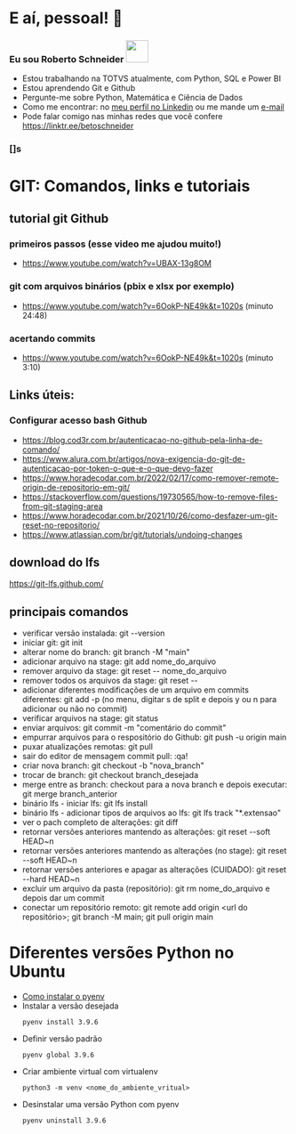 # E aí, pessoal! 👋

### Eu sou Roberto Schneider <a href="https://www.linkedin.com/in/robertoschneider/"> <img src= "https://media2.giphy.com/media/tsUDdndB8zkFF8zHQM/giphy.gif?cid=ecf05e47bksdbsf1rkfjr2x53nf7r9t6q1ar4xguz4mkjqoa&rid=giphy.gif&ct=s" height ="40" width="40"/> </a>

- Estou trabalhando na TOTVS atualmente, com Python, SQL e Power BI
- Estou aprendendo Git e Github
- Pergunte-me sobre Python, Matemática e Ciência de Dados
- Como me encontrar: no <a href="https://www.linkedin.com/in/robertoschneider/" target="_blank">meu perfil no Linkedin</a> ou me mande um <a href="mailto:roberto.schneider@gmail.com?subject=Contato via Github">e-mail</a>
- Pode falar comigo nas minhas redes que você confere <a href="https://linktr.ee/betoschneider" target="_blank">https://linktr.ee/betoschneider</a>

### []s

# GIT: Comandos, links e tutoriais

## tutorial git Github
### primeiros passos (esse video me ajudou muito!)
* https://www.youtube.com/watch?v=UBAX-13g8OM
### git com arquivos binários (pbix e xlsx por exemplo)
* https://www.youtube.com/watch?v=6OokP-NE49k&t=1020s (minuto 24:48)
### acertando commits
* https://www.youtube.com/watch?v=6OokP-NE49k&t=1020s (minuto 3:10)

## Links úteis:
### Configurar acesso bash Github
* https://blog.cod3r.com.br/autenticacao-no-github-pela-linha-de-comando/
* https://www.alura.com.br/artigos/nova-exigencia-do-git-de-autenticacao-por-token-o-que-e-o-que-devo-fazer
* https://www.horadecodar.com.br/2022/02/17/como-remover-remote-origin-de-repositorio-em-git/
* https://stackoverflow.com/questions/19730565/how-to-remove-files-from-git-staging-area
* https://www.horadecodar.com.br/2021/10/26/como-desfazer-um-git-reset-no-repositorio/
* https://www.atlassian.com/br/git/tutorials/undoing-changes

## download do lfs
https://git-lfs.github.com/

## principais comandos
* verificar versão instalada: git --version
* iniciar git: git init
* alterar nome do branch: git branch -M "main"
* adicionar arquivo na stage: git add nome_do_arquivo
* remover arquivo da stage: git reset -- nome_do_arquivo
* remover todos os arquivos da stage: git reset --
* adicionar diferentes modificações de um arquivo em commits diferentes: git add -p (no menu, digitar s de split e depois y ou n para adicionar ou não no commit)
* verificar arquivos na stage: git status
* enviar arquivos: git commit -m "comentário do commit"
* empurrar arquivos para o respositório do Github: git push -u origin main
* puxar atualizações remotas: git pull
* sair do editor de mensagem commit pull: :qa!
* criar nova branch: git checkout -b "nova_branch"
* trocar de branch: git checkout branch_desejada
* merge entre as branch: checkout para a nova branch e depois executar: git merge branch_anterior
* binário lfs - iniciar lfs: git lfs install
* binário lfs - adicionar tipos de arquivos ao lfs: git lfs track "*.extensao"
* ver o pach completo de alterações: git diff
* retornar versões anteriores mantendo as alterações: git reset --soft HEAD~n
* retornar versões anteriores mantendo as alterações (no stage): git reset --soft HEAD~n
* retornar versões anteriores e apagar as alterações (CUIDADO): git reset --hard HEAD~n
* excluir um arquivo da pasta (repositório): git rm nome_do_arquivo e depois dar um commit
* conectar um repositório remoto: git remote add origin <url do repositório>; git branch -M main; git pull origin main

# Diferentes versões Python no Ubuntu
* [Como instalar o pyenv](https://sempreupdate.com.br/como-instalar-varias-versoes-do-python-com-o-pyenv-no-ubuntu-debian-fedora-ou-derivados/)
* Instalar a versão desejada
  ~~~shell
  pyenv install 3.9.6
  ~~~
* Definir versão padrão
  ~~~shell
  pyenv global 3.9.6
  ~~~
* Criar ambiente virtual com virtualenv
  ~~~shell
  python3 -m venv <nome_do_ambiente_vritual>
  ~~~
* Desinstalar uma versão Python com pyenv
  ~~~shell
  pyenv uninstall 3.9.6
  ~~~
  
